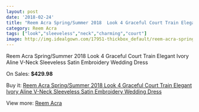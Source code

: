 ```yaml
---
layout: post
date: '2018-02-24'
title: "Reem Acra Spring/Summer 2018  Look 4 Graceful Court Train Elegant Ivory Aline V-Neck Sleeveless Satin Embroidery Wedding Dress"
category: Reem Acra
tags: ["look","sleeveless","neck","charming","court"]
image: http://img.idealgown.com/17951-thickbox_default/reem-acra-spring-summer-2018-look-4-graceful-court-train-elegant-ivory-aline-v-neck-sleeveless-satin-embroidery-wedding-dress.jpg
---
```

Reem Acra Spring/Summer 2018  Look 4 Graceful Court Train Elegant Ivory Aline V-Neck Sleeveless Satin Embroidery Wedding Dress

On Sales: **$429.98**
<a href="https://www.idealgown.com/en/reem-acra/6969-reem-acra-spring-summer-2018-look-4-graceful-court-train-elegant-ivory-aline-v-neck-sleeveless-satin-embroidery-wedding-dress.html"><amp-img layout="responsive" width="600" height="600" src="//img.idealgown.com/17951-thickbox_default/reem-acra-spring-summer-2018-look-4-graceful-court-train-elegant-ivory-aline-v-neck-sleeveless-satin-embroidery-wedding-dress.jpg" alt="Reem Acra Spring/Summer 2018  Look 4 Graceful Court Train Elegant Ivory Aline V-Neck Sleeveless Satin Embroidery Wedding Dress 0" /></a>

Buy it: [Reem Acra Spring/Summer 2018  Look 4 Graceful Court Train Elegant Ivory Aline V-Neck Sleeveless Satin Embroidery Wedding Dress](https://www.idealgown.com/en/reem-acra/6969-reem-acra-spring-summer-2018-look-4-graceful-court-train-elegant-ivory-aline-v-neck-sleeveless-satin-embroidery-wedding-dress.html "Reem Acra Spring/Summer 2018  Look 4 Graceful Court Train Elegant Ivory Aline V-Neck Sleeveless Satin Embroidery Wedding Dress")

View more: [Reem Acra](https://www.idealgown.com/en/126-reem-acra "Reem Acra")
